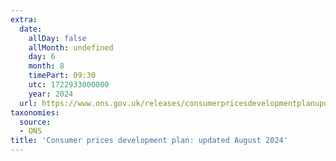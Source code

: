 ```yaml
---
extra:
  date:
    allDay: false
    allMonth: undefined
    day: 6
    month: 8
    timePart: 09:30
    utc: 1722933000000
    year: 2024
  url: https://www.ons.gov.uk/releases/consumerpricesdevelopmentplanupdatedaugust2024
taxonomies:
  source:
  - ONS
title: 'Consumer prices development plan: updated August 2024'
---
```


